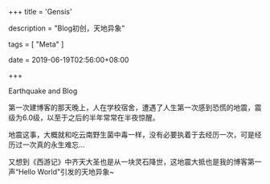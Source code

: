 +++
title = 'Gensis'

description = "Blog初创，天地异象"

tags = [ "Meta" ]

date = 2019-06-19T02:56:00+08:00

+++

Earthquake and Blog

第一次建博客的那天晚上，人在学校宿舍，遭遇了人生第一次感到恐慌的地震，震级为6.0级，以至于之后的半年常常在半夜惊醒。

地震这事，大概就和吃云南野生菌中毒一样，没有必要执着于去经历一次，可是经历过一次真的永生难忘...

又想到《西游记》中齐天大圣也是从一块灵石降世，这地震大抵也是我的博客第一声“Hello World"引发的天地异象~
